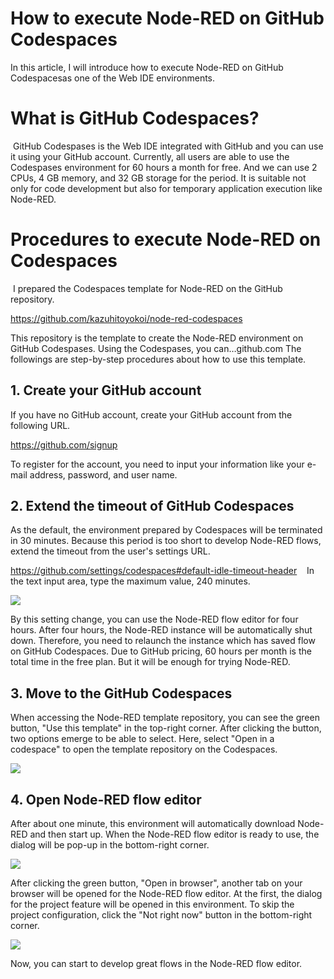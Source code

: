 # How to execute Node-RED on GitHub Codespaces
In this article, I will introduce how to execute Node-RED on GitHub Codespacesas one of the Web IDE environments.

# What is GitHub Codespaces?
 GitHub Codespases is the Web IDE integrated with GitHub and you can use it using your GitHub account. Currently, all users are able to use the Codespases environment for 60 hours a month for free. And we can use 2 CPUs, 4 GB memory, and 32 GB storage for the period. It is suitable not only for code development but also for temporary application execution like Node-RED.

# Procedures to execute Node-RED on Codespaces
 I prepared the Codespaces template for Node-RED on the GitHub repository.

https://github.com/kazuhitoyokoi/node-red-codespaces

This repository is the template to create the Node-RED environment on GitHub Codespases. Using the Codespases, you can…github.com
The followings are step-by-step procedures about how to use this template.

## 1. Create your GitHub account

 If you have no GitHub account, create your GitHub account from the following URL.

https://github.com/signup

To register for the account, you need to input your information like your e-mail address, password, and user name.

## 2. Extend the timeout of GitHub Codespaces

 As the default, the environment prepared by Codespaces will be terminated in 30 minutes. Because this period is too short to develop Node-RED flows, extend the timeout from the user's settings URL.

https://github.com/settings/codespaces#default-idle-timeout-header
 
 In the text input area, type the maximum value, 240 minutes.

![](https://miro.medium.com/v2/resize:fit:4800/format:webp/1*cjPrDKd_EftXOdluDPjkIA.png)

By this setting change, you can use the Node-RED flow editor for four hours. After four hours, the Node-RED instance will be automatically shut down. Therefore, you need to relaunch the instance which has saved flow on GitHub Codespaces. Due to GitHub pricing, 60 hours per month is the total time in the free plan. But it will be enough for trying Node-RED.

## 3. Move to the GitHub Codespaces

 When accessing the Node-RED template repository, you can see the green button, "Use this template" in the top-right corner. After clicking the button, two options emerge to be able to select. Here, select "Open in a codespace" to open the template repository on the Codespaces.

![](https://miro.medium.com/v2/resize:fit:4800/format:webp/1*RcSsE8ol_J9aLdx8OeuZSw.png)

## 4. Open Node-RED flow editor

 After about one minute, this environment will automatically download Node-RED and then start up. When the Node-RED flow editor is ready to use, the dialog will be pop-up in the bottom-right corner.

![](https://miro.medium.com/v2/resize:fit:4800/format:webp/1*s5NuxzW8R6fKg0NW2EGuug.png)

After clicking the green button, "Open in browser", another tab on your browser will be opened for the Node-RED flow editor. At the first, the dialog for the project feature will be opened in this environment. To skip the project configuration, click the "Not right now" button in the bottom-right corner.

![](https://miro.medium.com/v2/resize:fit:4800/format:webp/1*da7loI9f8EhfKPLFgWjCGw.png)

Now, you can start to develop great flows in the Node-RED flow editor.
